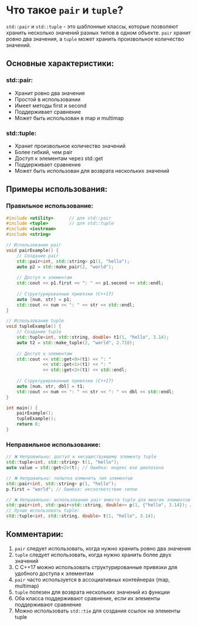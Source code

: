 # Что такое `pair` и `tuple`?

`std::pair` и `std::tuple` - это шаблонные классы, которые позволяют хранить несколько значений разных типов в одном объекте. `pair` хранит ровно два значения, а `tuple` может хранить произвольное количество значений.

## Основные характеристики:

### std::pair:
- Хранит ровно два значения
- Простой в использовании
- Имеет методы first и second
- Поддерживает сравнение
- Может быть использован в map и multimap

### std::tuple:
- Хранит произвольное количество значений
- Более гибкий, чем pair
- Доступ к элементам через std::get
- Поддерживает сравнение
- Может быть использован для возврата нескольких значений

## Примеры использования:

### Правильное использование:
```cpp
#include <utility>      // для std::pair
#include <tuple>        // для std::tuple
#include <iostream>
#include <string>

// Использование pair
void pairExample() {
    // Создание pair
    std::pair<int, std::string> p1(1, "hello");
    auto p2 = std::make_pair(2, "world");
    
    // Доступ к элементам
    std::cout << p1.first << ": " << p1.second << std::endl;
    
    // Структурированные привязки (C++17)
    auto [num, str] = p1;
    std::cout << num << ": " << str << std::endl;
}

// Использование tuple
void tupleExample() {
    // Создание tuple
    std::tuple<int, std::string, double> t1(1, "hello", 3.14);
    auto t2 = std::make_tuple(2, "world", 2.718);
    
    // Доступ к элементам
    std::cout << std::get<0>(t1) << ": " 
              << std::get<1>(t1) << ": " 
              << std::get<2>(t1) << std::endl;
    
    // Структурированные привязки (C++17)
    auto [num, str, dbl] = t1;
    std::cout << num << ": " << str << ": " << dbl << std::endl;
}

int main() {
    pairExample();
    tupleExample();
    return 0;
}
```

### Неправильное использование:
```cpp
// ❌ Неправильно: доступ к несуществующему элементу tuple
std::tuple<int, std::string> t(1, "hello");
auto value = std::get<2>(t); // Ошибка: индекс вне диапазона

// ❌ Неправильно: попытка изменить тип элементов
std::pair<int, std::string> p(1, "hello");
p.first = "world"; // Ошибка: несоответствие типов

// ❌ Неправильно: использование pair вместо tuple для многих элементов
std::pair<int, std::pair<std::string, double>> p(1, {"hello", 3.14}); // Сложно читать
// Лучше использовать tuple:
std::tuple<int, std::string, double> t(1, "hello", 3.14);
```

## Комментарии:
1. `pair` следует использовать, когда нужно хранить ровно два значения
2. `tuple` следует использовать, когда нужно хранить более двух значений
3. С C++17 можно использовать структурированные привязки для удобного доступа к элементам
4. `pair` часто используется в ассоциативных контейнерах (map, multimap)
5. `tuple` полезен для возврата нескольких значений из функции
6. Оба класса поддерживают сравнение, если их элементы поддерживают сравнение
7. Можно использовать `std::tie` для создания ссылок на элементы tuple 